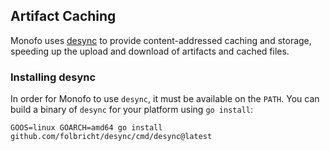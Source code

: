 ## Artifact Caching

Monofo uses [desync](https://github.com/folbricht/desync) to provide content-addressed 
caching and storage, speeding up the upload and download of artifacts and cached files. 

### Installing desync

In order for Monofo to use `desync`, it must be available on the `PATH`. You can
build a binary of `desync` for your platform using `go install`:

```
GOOS=linux GOARCH=amd64 go install github.com/folbricht/desync/cmd/desync@latest
```

